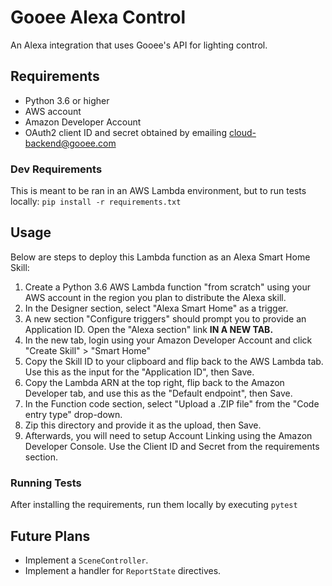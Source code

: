 # Gooee Alexa Control

An Alexa integration that uses Gooee's API for lighting control.

## Requirements

* Python 3.6 or higher
* AWS account
* Amazon Developer Account
* OAuth2 client ID and secret obtained by emailing <cloud-backend@gooee.com>

### Dev Requirements
This is meant to be ran in an AWS Lambda environment, but to run tests locally:
`pip install -r requirements.txt`

## Usage

Below are steps to deploy this Lambda function as an Alexa Smart Home Skill:

1. Create a Python 3.6 AWS Lambda function "from scratch" using your AWS account in the region you plan to distribute the Alexa skill.
2. In the Designer section, select "Alexa Smart Home" as a trigger.
3. A new section "Configure triggers" should prompt you to provide an Application ID. Open the "Alexa section" link **IN A NEW TAB.**
4. In the new tab, login using your Amazon Developer Account and click "Create Skill" > "Smart Home"
5. Copy the Skill ID to your clipboard and flip back to the AWS Lambda tab. Use this as the input for the "Application ID", then Save.
6. Copy the Lambda ARN at the top right, flip back to the Amazon Developer tab, and use this as the "Default endpoint", then Save.
7. In the Function code section, select "Upload a .ZIP file" from the "Code entry type" drop-down.
8. Zip this directory and provide it as the upload, then Save.
9. Afterwards, you will need to setup Account Linking using the Amazon Developer Console. Use the Client ID and Secret from the requirements section.

### Running Tests

After installing the requirements, run them locally by executing `pytest`

## Future Plans

* Implement a `SceneController`.
* Implement a handler for `ReportState` directives.

